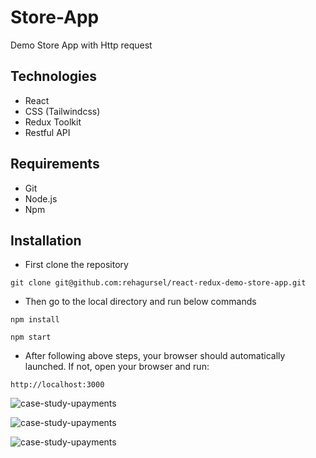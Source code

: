# Store-App

Demo Store App with Http request

## Technologies

- React
- CSS (Tailwindcss)
- Redux Toolkit
- Restful API

## Requirements

- Git
- Node.js
- Npm

## Installation

* First clone the repository

```
git clone git@github.com:rehagursel/react-redux-demo-store-app.git
```

* Then go to the local directory and run below commands

```
npm install

npm start
```

* After following above steps, your browser should automatically launched. If not, open your browser and run:

```
http://localhost:3000
```

![case-study-upayments](https://res.cloudinary.com/di3ejxszt/image/upload/v1655863828/Portfolio/UPayments-case-study/Screen_Shot_2022-06-22_at_05.08.29_gwyzcs.png)

![case-study-upayments](https://res.cloudinary.com/di3ejxszt/image/upload/v1655863836/Portfolio/UPayments-case-study/Screen_Shot_2022-06-22_at_05.08.54_wejjto.png)

![case-study-upayments](https://res.cloudinary.com/di3ejxszt/image/upload/v1655863841/Portfolio/UPayments-case-study/Screen_Shot_2022-06-22_at_05.06.09_yvp5eu.png)
